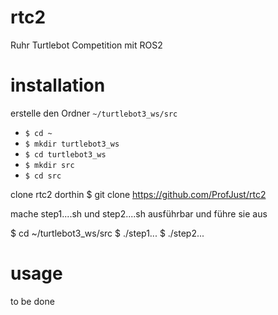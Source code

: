 # rtc2
Ruhr Turtlebot Competition mit ROS2

# installation
erstelle den Ordner `~/turtlebot3_ws/src`
* ` $ cd ~ ` 
* ` $ mkdir turtlebot3_ws `
* `$ cd turtlebot3_ws`
* `$ mkdir src`
* `$ cd src`

clone rtc2 dorthin
  $ git clone https://github.com/ProfJust/rtc2
  

mache step1....sh und step2....sh ausführbar
und führe sie aus

$ cd ~/turtlebot3_ws/src
$ ./step1...
$ ./step2...

# usage
to be done

